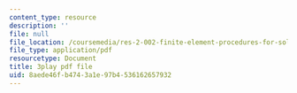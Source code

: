 ```yaml
---
content_type: resource
description: ''
file: null
file_location: /coursemedia/res-2-002-finite-element-procedures-for-solids-and-structures-spring-2010/8aede46fb4743a1e97b4536162657932_uVavsfJOsKc.pdf
file_type: application/pdf
resourcetype: Document
title: 3play pdf file
uid: 8aede46f-b474-3a1e-97b4-536162657932
---
```

